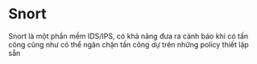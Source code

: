 # Snort
Snort là một phần mềm IDS/IPS, có khả năng đưa ra cảnh báo khi có tấn công cũng như có thể ngăn chặn tấn công dự trên những policy thiết lập sẵn
